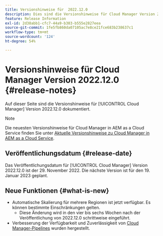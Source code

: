 ```yaml
---
title: Versionshinweise für  2022.12.0
description: Dies sind die Versionshinweise für Cloud Manager Version 2022.12.0.
feature: Release Information
exl-id: 2d38abb1-cfc7-44a9-b303-b555e2827eea
source-git-commit: 1fe5fb860da07105ac7e8ce21fce683b238637c1
workflow-type: tm+mt
source-wordcount: '124'
ht-degree: 54%

---
```



# Versionshinweise für Cloud Manager Version 2022.12.0 {#release-notes}

Auf dieser Seite sind die Versionshinweise für [!UICONTROL Cloud Manager] Version 2022.12.0 dokumentiert.

>[!NOTE]
>
>Die neuesten Versionshinweise für Cloud Manager in AEM as a Cloud Service finden Sie unter [Aktuelle Versionshinweise zu Cloud Manager in AEM as a Cloud Service](https://experienceleague.adobe.com/docs/experience-manager-cloud-service/content/implementing/using-cloud-manager/release-notes-cloud-manager/release-notes-cm-current.html?lang=de).

## Veröffentlichungsdatum {#release-date}

Das Veröffentlichungsdatum für [!UICONTROL Cloud Manager] Version 2022.12.0 ist der 29. November 2022. Die nächste Version ist für den 19. Januar 2023 geplant.

## Neue Funktionen {#what-is-new}

* Automatische Skalierung für mehrere Regionen ist jetzt verfügbar. Es können bestimmte Einschränkungen gelten.
   * Diese Änderung wird in den vier bis sechs Wochen nach der Veröffentlichung von 2022.12.0 schrittweise eingeführt.
* Verbesserung der Verfügbarkeit und Zuverlässigkeit von [Cloud Manager-Pipelines](/help/overview/ci-cd-pipelines.md) wurden hergestellt.
